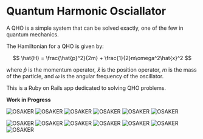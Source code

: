 # Quantum Harmonic Osciallator

A QHO is a simple system that can be solved exactly, one of the few in quantum mechanics.

The Hamiltonian for a QHO is given by:

$$
\hat{H} = \frac{\hat{p}^2}{2m} + \frac{1}{2}m\omega^2\hat{x}^2
$$

where $\hat{p}$ is the momentum operator, $\hat{x}$ is the position operator, $m$ is the mass of the particle, and $\omega$ is the angular frequency of the oscillator.

This is a Ruby on Rails app dedicated to solving QHO problems.

**Work in Progress**

![OSAKER](images/osaker.png)
![OSAKER](images/osaker.png)
![OSAKER](images/osaker.png)
![OSAKER](images/osaker.png)
![OSAKER](images/osaker.png)
![OSAKER](images/osaker.png)

![OSAKER](images/chiyo.png)
![OSAKER](images/chiyo.png)
![OSAKER](images/chiyo.png)
![OSAKER](images/chiyo.png)
![OSAKER](images/chiyo.png)
![OSAKER](images/chiyo.png)
![OSAKER](images/chiyo.png)

